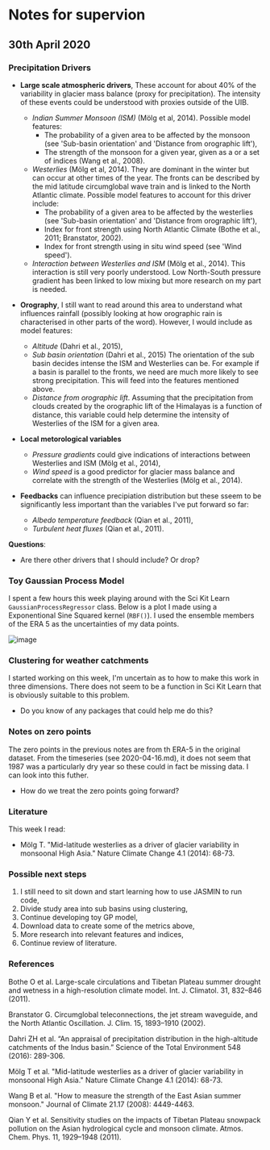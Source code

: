 # Notes for supervion

## 30th April 2020

### Precipitation Drivers

* __Large scale atmospheric drivers__, These account for about 40% of the variability in glacier mass balance (proxy for precipitation). The intensity of these events could be understood with proxies outside of the UIB.
  * _Indian Summer Monsoon (ISM)_ (Mölg et al, 2014). Possible model features:
    * The probability of a given area to be affected by the monsoon (see 'Sub-basin orientation' and 'Distance from orographic lift'),
    * The strength of the monsoon for a given year, given as a or a set of indices (Wang et al., 2008).
  * _Westerlies_ (Mölg et al, 2014). They are dominant in the winter but can occur at other times of the year. The fronts can be described by the mid latitude circumglobal wave train and is linked to the North Atlantic climate. Possible model features to account for this driver include:
    * The probability of a given area to be affected by the westerlies (see 'Sub-basin orientation' and 'Distance from orographic lift'),
    * Index for front strength using North Atlantic Climate (Bothe et al., 2011; Branstator, 2002).
    * Index for front strength using in situ wind speed (see 'Wind speed').
  * _Interaction between Westerlies and ISM_ (Mölg et al., 2014). This interaction is still very poorly understood. Low North-South pressure gradient has been linked to low mixing but more research on my part is needed.

* __Orography__, I still want to read around this area to understand what influences rainfall (possibly looking at how orographic rain is characterised in other parts of the word). However, I would include as model features:
  * _Altitude_ (Dahri et al., 2015),
  * _Sub basin orientation_ (Dahri et al., 2015) The orientation of the sub basin decides intense the ISM and Westerlies can be. For example if a basin is parallel to the fronts, we need are much more likely to see strong precipitation. This will feed into the features mentioned above.
  * _Distance from orographic lift_. Assuming that the precipitation from clouds created by the orographic lift of the Himalayas is a function of distance, this variable could help determine the intensity of Westerlies of the ISM for a given area.

* __Local metorological variables__
  * _Pressure gradients_ could give indications of interactions between Westerlies and ISM (Mölg et al., 2014),
  * _Wind speed_ is a good predictor for glacier mass balance and correlate with the strength of the Westerlies (Mölg et al., 2014).

* __Feedbacks__ can influence precipiation distribution but these sseem to be significantly less important than the variables I've put forward so far:
  * _Albedo temperature feedback_ (Qian et al., 2011),
  * _Turbulent heat fluxes_ (Qian et al., 2011).

__Questions__:

* Are there other drivers that I should include? Or drop?

### Toy Gaussian Process Model

I spent a few hours this week playing around with the Sci Kit Learn `GaussianProcessRegressor` class. Below is a plot I made using a Exponentional Sine Squared kernel (`RBF()`). I used the ensemble members of the ERA 5 as the uncertainties of my data points.

![image](https://dl.dropboxusercontent.com/s/6lnncxo51m61gey/Screenshot%202020-04-30%20at%2000.54.14.png?dl=0)

### Clustering for weather catchments

I started working on this week, I'm uncertain as to how to make this work in three dimensions. There does not seem to be a function in Sci Kit Learn that is obviously suitable to this problem.

* Do you know of any packages that could help me do this?

### Notes on zero points

The zero points in the previous notes are from th ERA-5 in the original dataset. From the timeseries (see 2020-04-16.md), it does not seem that 1987 was a particularly dry year so these could in fact be missing data. I can look into this futher.

* How do we treat the zero points going forward?

### Literature

This week I read:

* Mölg T. "Mid-latitude westerlies as a driver of glacier variability in monsoonal High Asia." Nature Climate Change 4.1 (2014): 68-73.

### Possible next steps

1. I still need to sit down and start learning how to use JASMIN to run code,
2. Divide study area into sub basins using clustering,
3. Continue developing toy GP model,
4. Download data to create some of the metrics above,
5. More research into relevant features and indices,
6. Continue review of literature.

### References

Bothe O et al. Large-scale circulations and Tibetan Plateau summer drought and wetness in a high-resolution climate model. Int. J. Climatol. 31, 832–846 (2011).

Branstator G. Circumglobal teleconnections, the jet stream waveguide, and the North Atlantic Oscillation. J. Clim. 15, 1893–1910 (2002).

Dahri ZH et al. “An appraisal of precipitation distribution in the high-altitude catchments of the Indus basin.” Science of the Total Environment 548 (2016): 289-306.

Mölg T et al. "Mid-latitude westerlies as a driver of glacier variability in monsoonal High Asia." Nature Climate Change 4.1 (2014): 68-73.

Wang B et al. "How to measure the strength of the East Asian summer monsoon." Journal of Climate 21.17 (2008): 4449-4463.

Qian Y et al. Sensitivity studies on the impacts of Tibetan Plateau snowpack pollution on the Asian hydrological cycle and monsoon climate. Atmos. Chem. Phys. 11, 1929–1948 (2011).
